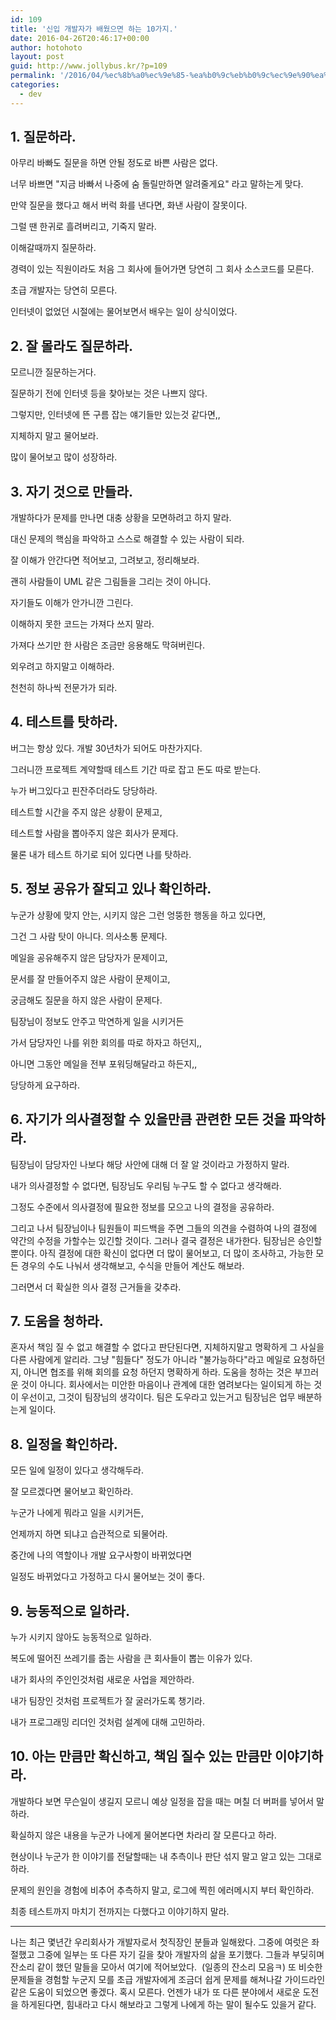 ```yaml
---
id: 109
title: '신입 개발자가 배웠으면 하는 10가지.'
date: 2016-04-26T20:46:17+00:00
author: hotohoto
layout: post
guid: http://www.jollybus.kr/?p=109
permalink: '/2016/04/%ec%8b%a0%ec%9e%85-%ea%b0%9c%eb%b0%9c%ec%9e%90%ea%b0%80-%eb%b0%b0%ec%9b%a0%ec%9c%bc%eb%a9%b4-%ed%95%98%eb%8a%94-10%ea%b0%80%ec%a7%80/'
categories:
  - dev
---
```

## 1. 질문하라.

아무리 바빠도 질문을 하면 안될 정도로 바쁜 사람은 없다.

너무 바쁘면 "지금 바빠서 나중에 숨 돌릴만하면 알려줄게요" 라고 말하는게 맞다.

만약 질문을 했다고 해서 버럭 화를 낸다면, 화낸 사람이 잘못이다.

그럴 땐 한귀로 흘려버리고, 기죽지 말라.

이해갈때까지 질문하라.

경력이 있는 직원이라도 처음 그 회사에 들어가면 당연히 그 회사 소스코드를 모른다.

초급 개발자는 당연히 모른다.

인터넷이 없었던 시절에는 물어보면서 배우는 일이 상식이었다.

## 2. 잘 몰라도 질문하라.

모르니깐 질문하는거다.

질문하기 전에 인터넷 등을 찾아보는 것은 나쁘지 않다.

그렇지만, 인터넷에 뜬 구름 잡는 얘기들만 있는것 같다면,,

지체하지 말고 물어보라.

많이 물어보고 많이 성장하라.

## 3. 자기 것으로 만들라.

개발하다가 문제를 만나면 대충 상황을 모면하려고 하지 말라.

대신 문제의 핵심을 파악하고 스스로 해결할 수 있는 사람이 되라.

잘 이해가 안간다면 적어보고, 그려보고, 정리해보라.

괜히 사람들이 UML 같은 그림들을 그리는 것이 아니다.

자기들도 이해가 안가니깐 그린다.

이해하지 못한 코드는 가져다 쓰지 말라.

가져다 쓰기만 한 사람은 조금만 응용해도 막혀버린다.

외우려고 하지말고 이해하라.

천천히 하나씩 전문가가 되라.

## 4. 테스트를 탓하라.

버그는 항상 있다. 개발 30년차가 되어도 마찬가지다.

그러니깐 프로젝트 계약할때 테스트 기간 따로 잡고 돈도 따로 받는다.

누가 버그있다고 핀잔주더라도 당당하라.

테스트할 시간을 주지 않은 상황이 문제고,

테스트할 사람을 뽑아주지 않은 회사가 문제다.

물론 내가 테스트 하기로 되어 있다면 나를 탓하라.

## 5. 정보 공유가 잘되고 있나 확인하라.

누군가 상황에 맞지 안는, 시키지 않은 그런 엉뚱한 행동을 하고 있다면,

그건 그 사람 탓이 아니다. 의사소통 문제다.

메일을 공유해주지 않은 담당자가 문제이고,

문서를 잘 만들어주지 않은 사람이 문제이고,

궁금해도 질문을 하지 않은 사람이 문제다.

팀장님이 정보도 안주고 막연하게 일을 시키거든

가서 담당자인 나를 위한 회의를 따로 하자고 하던지,,

아니면 그동안 메일을 전부 포워딩해달라고 하든지,,

당당하게 요구하라.

## 6. 자기가 의사결정할 수 있을만큼 관련한 모든 것을 파악하라.

팀장님이 담당자인 나보다 해당 사안에 대해 더 잘 알 것이라고 가정하지 말라.

내가 의사결정할 수 없다면, 팀장님도 우리팀 누구도 할 수 없다고 생각해라.

그정도 수준에서 의사결정에 필요한 정보를 모으고 나의 결정을 공유하라.

그리고 나서 팀장님이나 팀원들이 피드백을 주면 그들의 의견을 수렴하여 나의 결정에 약간의 수정을 가할수는 있긴할 것이다. 그러나 결국 결정은 내가한다. 팀장님은 승인할 뿐이다. 아직 결정에 대한 확신이 없다면 더 많이 물어보고, 더 많이 조사하고, 가능한 모든 경우의 수도 나눠서 생각해보고, 수식을 만들어 계산도 해보라.

그러면서 더 확실한 의사 결정 근거들을 갖추라.

## 7. 도움을 청하라.

혼자서 책임 질 수 없고 해결할 수 없다고 판단된다면, 지체하지말고 명확하게 그 사실을 다른 사람에게 알리라. 그냥 "힘들다" 정도가 아니라 "불가능하다"라고 메일로 요청하던지, 아니면 협조를 위해 회의를 요청 하던지 명확하게 하라. 도움을 청하는 것은 부끄러운 것이 아니다. 회사에서는 미안한 마음이나 관계에 대한 염려보다는 일이되게 하는 것이 우선이고, 그것이 팀장님의 생각이다. 팀은 도우라고 있는거고 팀장님은 업무 배분하는게 일이다.

## 8. 일정을 확인하라.

모든 일에 일정이 있다고 생각해두라.

잘 모르겠다면 물어보고 확인하라.

누군가 나에게 뭐라고 일을 시키거든,

언제까지 하면 되냐고 습관적으로 되물어라.

중간에 나의 역할이나 개발 요구사항이 바뀌었다면

일정도 바뀌었다고 가정하고 다시 물어보는 것이 좋다.

## 9. 능동적으로 일하라.

누가 시키지 않아도 능동적으로 일하라.

복도에 떨어진 쓰레기를 줍는 사람을 큰 회사들이 뽑는 이유가 있다.

내가 회사의 주인인것처럼 새로운 사업을 제안하라.

내가 팀장인 것처럼 프로젝트가 잘 굴러가도록 챙기라.

내가 프로그래밍 리더인 것처럼 설계에 대해 고민하라.

## 10. 아는 만큼만 확신하고, 책임 질수 있는 만큼만 이야기하라.

개발하다 보면 무슨일이 생길지 모르니 예상 일정을 잡을 때는 며칠 더 버퍼를 넣어서 말하라.

확실하지 않은 내용을 누군가 나에게 물어본다면 차라리 잘 모른다고 하라.

현상이나 누군가 한 이야기를 전달할때는 내 추측이나 판단 섞지 말고 알고 있는 그대로 하라.

문제의 원인을 경험에 비추어 추측하지 말고, 로그에 찍힌 에러메시지 부터 확인하라.

최종 테스트까지 마치기 전까지는 다했다고 이야기하지 말라.

---

나는 최근 몇년간 우리회사가 개발자로서 첫직장인 분들과 일해왔다. 그중에 여럿은 좌절했고 그중에 일부는 또 다른 자기 길을 찾아 개발자의 삶을 포기했다. 그들과 부딪히며 잔소리 같이 했던 말들을 모아서 여기에 적어보았다.  (일종의 잔소리 모음ㅋ) 또 비슷한 문제들을 경험할 누군지 모를 초급 개발자에게 조금더 쉽게 문제를 해쳐나갈 가이드라인 같은 도움이 되었으면 좋겠다. 혹시 모른다. 언젠가 내가 또 다른 분야에서 새로운 도전을 하게된다면, 힘내라고 다시 해보라고 그렇게 나에게 하는 말이 될수도 있을거 같다.

